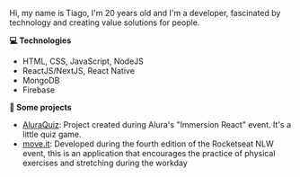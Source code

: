 Hi, my name is Tiago, I'm 20 years old and I'm a developer, fascinated by technology and creating value solutions for people.

**💻 Technologies**
- HTML, CSS, JavaScript, NodeJS
- ReactJS/NextJS, React Native
- MongoDB
- Firebase

**📄 Some projects**
- [AluraQuiz](aluraquiz-esfinge.vercel.app): Project created during Alura's "Immersion React" event. It's a little quiz game.
- [move.it](moveit-eta-roan.vercel.app): Developed during the fourth edition of the Rocketseat NLW event, this is an application that encourages the practice of physical exercises and stretching during the workday
